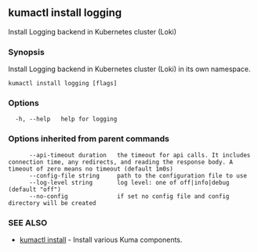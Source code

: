 ## kumactl install logging

Install Logging backend in Kubernetes cluster (Loki)

### Synopsis

Install Logging backend in Kubernetes cluster (Loki) in its own namespace.

```
kumactl install logging [flags]
```

### Options

```
  -h, --help   help for logging
```

### Options inherited from parent commands

```
      --api-timeout duration   the timeout for api calls. It includes connection time, any redirects, and reading the response body. A timeout of zero means no timeout (default 1m0s)
      --config-file string     path to the configuration file to use
      --log-level string       log level: one of off|info|debug (default "off")
      --no-config              if set no config file and config directory will be created
```

### SEE ALSO

* [kumactl install](kumactl_install.md)	 - Install various Kuma components.

